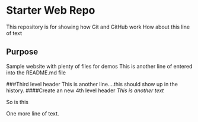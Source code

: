 # Starter Web Repo

This repository is for showing how Git and GitHub work
How about this line of text
## Purpose

Sample website with plenty of files for demos
This is another line of entered into the README.md file

###Third level header
This is another line....this should show up in the history.
####Create an new 4th level header
_This is another text_

So is this

One more line of text.
